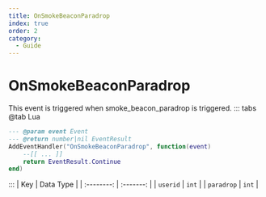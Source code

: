 ```yaml
---
title: OnSmokeBeaconParadrop
index: true
order: 2
category:
  - Guide
---
```


# OnSmokeBeaconParadrop
This event is triggered when smoke_beacon_paradrop is triggered.
::: tabs
@tab Lua
```lua
--- @param event Event
--- @return number|nil EventResult
AddEventHandler("OnSmokeBeaconParadrop", function(event)
    --[[ ... ]]
    return EventResult.Continue
end)
```

:::
|     Key    | Data Type |
| :--------: | :-------: |
|  `userid`  |   `int`   |
| `paradrop` |   `int`   |